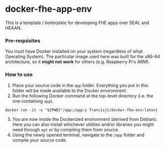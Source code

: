 # docker-fhe-app-env
This is a template / boilerplate for developing FHE apps over SEAL and HEAAN.

### Pre-requisites ###
You must have Docker installed on your system (regardless of what Operating System).
The particular image used here was built for the x86-64 architecture, so it **might not work** for others (e.g. Raspberry Pi's ARM).

### How to use ###
1. Place your source code in the `app` folder. Everything you put in this folder will be made available to the Docker environment.
2. Run the following Docker command at the top-level directory (i.e. the one containing `app`).
```
docker run -it -v "${PWD}"/app:/app:z francisjt/docker-fhe-env:latest
```
3. You are now inside the Dockerized environment (derived from Debian). Here you can also install whichever utilities and/or libraries you might need through `apt` or by compiling them from source.
4. Using the newly opened terminal, navigate to the `/app` folder and compile your source code.

